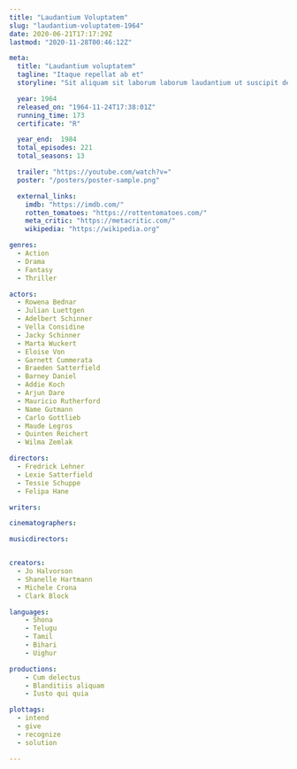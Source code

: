 ```yaml
---
title: "Laudantium Voluptatem"
slug: "laudantium-voluptatem-1964"
date: 2020-06-21T17:17:29Z
lastmod: "2020-11-28T00:46:12Z"

meta:
  title: "Laudantium voluptatem"
  tagline: "Itaque repellat ab et"
  storyline: "Sit aliquam sit laborum laborum laudantium ut suscipit deserunt quidem minus ea ratione et non atque animi voluptatum eum autem omnis eaque aliquid et hic autem harum molestias"

  year: 1964
  released_on: "1964-11-24T17:38:01Z"
  running_time: 173
  certificate: "R"

  year_end:  1984
  total_episodes: 221
  total_seasons: 13

  trailer: "https://youtube.com/watch?v="
  poster: "/posters/poster-sample.png"

  external_links:
    imdb: "https://imdb.com/"
    rotten_tomatoes: "https://rottentomatoes.com/"
    meta_critic: "https://metacritic.com/"
    wikipedia: "https://wikipedia.org"

genres:
  - Action
  - Drama
  - Fantasy
  - Thriller

actors:
  - Rowena Bednar
  - Julian Luettgen
  - Adelbert Schinner
  - Vella Considine
  - Jacky Schinner
  - Marta Wuckert
  - Eloise Von
  - Garnett Cummerata
  - Braeden Satterfield
  - Barney Daniel
  - Addie Koch
  - Arjun Dare
  - Mauricio Rutherford
  - Name Gutmann
  - Carlo Gottlieb
  - Maude Legros
  - Quinten Reichert
  - Wilma Zemlak

directors:
  - Fredrick Lehner
  - Lexie Satterfield
  - Tessie Schuppe
  - Felipa Hane

writers:

cinematographers:

musicdirectors:


creators:
  - Jo Halvorson
  - Shanelle Hartmann
  - Michele Crona
  - Clark Block

languages:
    - Shona
    - Telugu
    - Tamil
    - Bihari
    - Uighur

productions:
    - Cum delectus
    - Blanditiis aliquam
    - Iusto qui quia

plottags:
  - intend
  - give
  - recognize
  - solution

---
```


